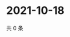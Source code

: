 # 2021-10-18

共 0 条

<!-- BEGIN -->
<!-- 最后更新时间 Mon Oct 18 2021 02:16:27 GMT+0800 (China Standard Time) -->

<!-- END -->
